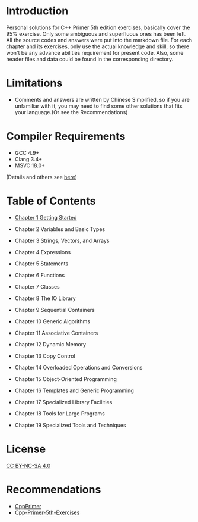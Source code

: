 # Introduction

Personal solutions for C++ Primer 5th edition exercises, basically cover the 95% exercise. Only some ambiguous and superfluous ones has been left. All the source codes and answers were put into the markdown file. For each chapter and its exercises, only use the actual knowledge and skill, so there won't be any advance abilities requirement for present code. Also, some header files and data could be found in the corresponding directory.

# Limitations

- Comments and answers are written by Chinese Simplified, so if you are unfamiliar with it, you may need to find some other solutions that fits your language.(Or see the Recommendations)

# Compiler Requirements

- GCC 4.9+
- Clang 3.4+
- MSVC 18.0+

(Details and others see [here](https://en.cppreference.com/w/cpp/compiler_support))

# Table of Contents

- [Chapter 1 Getting Started](./1/README.md)

- Chapter 2 Variables and Basic Types
- Chapter 3 Strings, Vectors, and Arrays
- Chapter 4 Expressions
- Chapter 5 Statements
- Chapter 6 Functions
- Chapter 7 Classes
- Chapter 8 The IO Library
- Chapter 9 Sequential Containers
- Chapter 10 Generic Algorithms
- Chapter 11 Associative Containers
- Chapter 12 Dynamic Memory
- Chapter 13 Copy Control
- Chapter 14 Overloaded Operations and Conversions
- Chapter 15 Object-Oriented Programming
- Chapter 16 Templates and Generic Programming
- Chapter 17 Specialized Library Facilities
- Chapter 18 Tools for Large Programs
- Chapter 19 Specialized Tools and Techniques

# License

[CC BY-NC-SA 4.0](https://creativecommons.org/licenses/by-nc-sa/4.0/)

# Recommendations

- [CppPrimer](https://github.com/pezy/CppPrimer)
- [Cpp-Primer-5th-Exercises](https://github.com/jaege/Cpp-Primer-5th-Exercises)